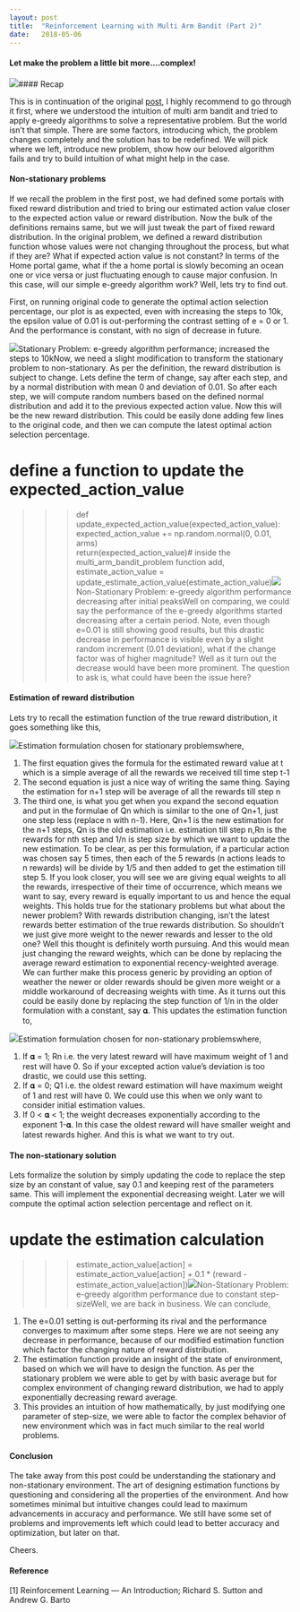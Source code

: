 ```yaml
---
layout:	post
title:	"Reinforcement Learning with Multi Arm Bandit (Part 2)"
date:	2018-05-06
---
```


  #### Let make the problem a little bit more….complex!

![](/img/1wYi8N9qBc8Ga3cGpSYofmQ.jpeg)#### Recap

This is in continuation of the original [post](https://itnext.io/reinforcement-learning-with-multi-arm-bandit-decf442e02d2), I highly recommend to go through it first, where we understood the intuition of multi arm bandit and tried to apply e-greedy algorithms to solve a representative problem. But the world isn’t that simple. There are some factors, introducing which, the problem changes completely and the solution has to be redefined. We will pick where we left, introduce new problem, show how our beloved algorithm fails and try to build intuition of what might help in the case.

#### Non-stationary problems

If we recall the problem in the first post, we had defined some portals with fixed reward distribution and tried to bring our estimated action value closer to the expected action value or reward distribution. Now the bulk of the definitions remains same, but we will just tweak the part of fixed reward distribution. In the original problem, we defined a reward distribution function whose values were not changing throughout the process, but what if they are? What if expected action value is not constant? In terms of the Home portal game, what if the a home portal is slowly becoming an ocean one or vice versa or just fluctuating enough to cause major confusion. In this case, will our simple e-greedy algorithm work? Well, lets try to find out.

First, on running original code to generate the optimal action selection percentage, our plot is as expected, even with increasing the steps to 10k, the epsilon value of 0.01 is out-performing the contrast setting of e = 0 or 1. And the performance is constant, with no sign of decrease in future.

![](/img/1MT9W5NZYuBZFMafLi2zQXw.png)Stationary Problem: e-greedy algorithm performance; increased the steps to 10kNow, we need a slight modification to transform the stationary problem to non-stationary. As per the definition, the reward distribution is subject to change. Lets define the term of change, say after each step, and by a normal distribution with mean 0 and deviation of 0.01. So after each step, we will compute random numbers based on the defined normal distribution and add it to the previous expected action value. Now this will be the new reward distribution. This could be easily done adding few lines to the original code, and then we can compute the latest optimal action selection percentage.

# define a function to update the expected\_action\_value  
>>> def update\_expected\_action\_value(expected\_action\_value):  
>>> expected\_action\_value += np.random.normal(0, 0.01, arms)   
>>> return(expected\_action\_value)# inside the multi\_arm\_bandit\_problem function add,   
>>> estimate\_action\_value = update\_estimate\_action\_value(estimate\_action\_value)![](/img/1UDOLBsr9RUkP5qVcmAppXA.png)Non-Stationary Problem: e-greedy algorithm performance decreasing after initial peaksWell on comparing, we could say the performance of the e-greedy algorithms started decreasing after a certain period. Note, even though e=0.01 is still showing good results, but this drastic decrease in performance is visible even by a slight random increment (0.01 deviation), what if the change factor was of higher magnitude? Well as it turn out the decrease would have been more prominent. The question to ask is, what could have been the issue here?

#### Estimation of reward distribution

Lets try to recall the estimation function of the true reward distribution, it goes something like this,

![](/img/1lMrnCA-ycRthNR83ynJZOA.png)Estimation formulation chosen for stationary problemswhere,

1. The first equation gives the formula for the estimated reward value at t which is a simple average of all the rewards we received till time step t-1
2. The second equation is just a nice way of writing the same thing. Saying the estimation for n+1 step will be average of all the rewards till step n
3. The third one, is what you get when you expand the second equation and put in the formulae of Qn which is similar to the one of Qn+1, just one step less (replace n with n-1). Here, Qn+1 is the new estimation for the n+1 steps, Qn is the old estimation i.e. estimation till step n,Rn is the rewards for nth step and 1/n is step size by which we want to update the new estimation.
To be clear, as per this formulation, if a particular action was chosen say 5 times, then each of the 5 rewards (n actions leads to n rewards) will be divide by 1/5 and then added to get the estimation till step 5. If you look closer, you will see we are giving equal weights to all the rewards, irrespective of their time of occurrence, which means we want to say, every reward is equally important to us and hence the equal weights. This holds true for the stationary problems but what about the newer problem? With rewards distribution changing, isn’t the latest rewards better estimation of the true rewards distribution. So shouldn’t we just give more weight to the newer rewards and lesser to the old one? Well this thought is definitely worth pursuing. And this would mean just changing the reward weights, which can be done by replacing the average reward estimation to exponential recency-weighted average. We can further make this process generic by providing an option of weather the newer or older rewards should be given more weight or a middle workaround of decreasing weights with time. As it turns out this could be easily done by replacing the step function of 1/n in the older formulation with a constant, say 𝛂. This updates the estimation function to,

![](/img/1GOU-Jgx6iMjdCiNzDd18cA.png)Estimation formulation chosen for non-stationary problemswhere,

1. If 𝛂 = 1; Rn i.e. the very latest reward will have maximum weight of 1 and rest will have 0. So if your excepted action value’s deviation is too drastic, we could use this setting.
2. If 𝛂 = 0; Q1 i.e. the oldest reward estimation will have maximum weight of 1 and rest will have 0. We could use this when we only want to consider initial estimation values.
3. If 0 < 𝛂 < 1; the weight decreases exponentially according to the exponent 1-𝛂. In this case the oldest reward will have smaller weight and latest rewards higher. And this is what we want to try out.
#### The non-stationary solution

Lets formalize the solution by simply updating the code to replace the step size by an constant of value, say 0.1 and keeping rest of the parameters same. This will implement the exponential decreasing weight. Later we will compute the optimal action selection percentage and reflect on it.

# update the estimation calculation  
>>> estimate\_action\_value[action] = estimate\_action\_value[action] + 0.1 * (reward - estimate\_action\_value[action])![](/img/1exj_eqNM2Zi2wXmVwkHGcw.png)Non-Stationary Problem: e-greedy algorithm performance due to constant step-sizeWell, we are back in business. We can conclude,

1. The e=0.01 setting is out-performing its rival and the performance converges to maximum after some steps. Here we are not seeing any decrease in performance, because of our modified estimation function which factor the changing nature of reward distribution.
2. The estimation function provide an insight of the state of environment, based on which we will have to design the function. As per the stationary problem we were able to get by with basic average but for complex environment of changing reward distribution, we had to apply exponentially decreasing reward average.
3. This provides an intuition of how mathematically, by just modifying one parameter of step-size, we were able to factor the complex behavior of new environment which was in fact much similar to the real world problems.
#### Conclusion

The take away from this post could be understanding the stationary and non-stationary environment. The art of designing estimation functions by questioning and considering all the properties of the environment. And how sometimes minimal but intuitive changes could lead to maximum advancements in accuracy and performance. We still have some set of problems and improvements left which could lead to better accuracy and optimization, but later on that.

Cheers.

#### Reference

[1] Reinforcement Learning — An Introduction; Richard S. Sutton and Andrew G. Barto

  